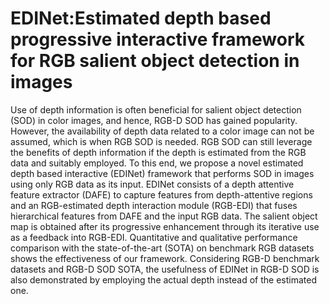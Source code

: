 # EDINet:Estimated depth based progressive interactive framework for RGB salient object detection in images
Use of depth information is often beneficial for salient object detection (SOD) in color images, and hence, RGB-D SOD has gained popularity. However, the availability of depth data related to a color image can not be assumed, which is when RGB SOD is needed. RGB SOD can still leverage the benefits of depth information if the depth is estimated from the RGB data and suitably employed. To this end, we propose a novel estimated depth based interactive (EDINet) framework that performs SOD in images using only RGB data as its input.
EDINet consists of a depth attentive feature extractor (DAFE) to capture features from depth-attentive regions and an RGB-estimated depth interaction module (RGB-EDI) that fuses hierarchical features from DAFE and the input RGB data. The salient object map is obtained after its progressive enhancement through its iterative use as a feedback into RGB-EDI. Quantitative and qualitative performance comparison with the state-of-the-art (SOTA) on benchmark RGB datasets shows the effectiveness of our framework. Considering RGB-D benchmark datasets and RGB-D SOD SOTA, the usefulness of EDINet in RGB-D SOD is also demonstrated by employing the actual depth instead of the estimated one.

